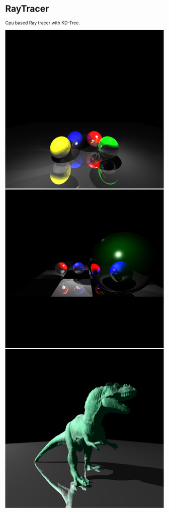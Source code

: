 # RayTracer

Cpu based Ray tracer with KD-Tree.

![alt text](https://raw.githubusercontent.com/elpekozgun/RayTracer/master/RayTracer/samples/1.PNG)
![alt text](https://raw.githubusercontent.com/elpekozgun/RayTracer/master/RayTracer/samples/2.PNG)
![alt text](https://raw.githubusercontent.com/elpekozgun/RayTracer/master/RayTracer/samples/3.PNG)
